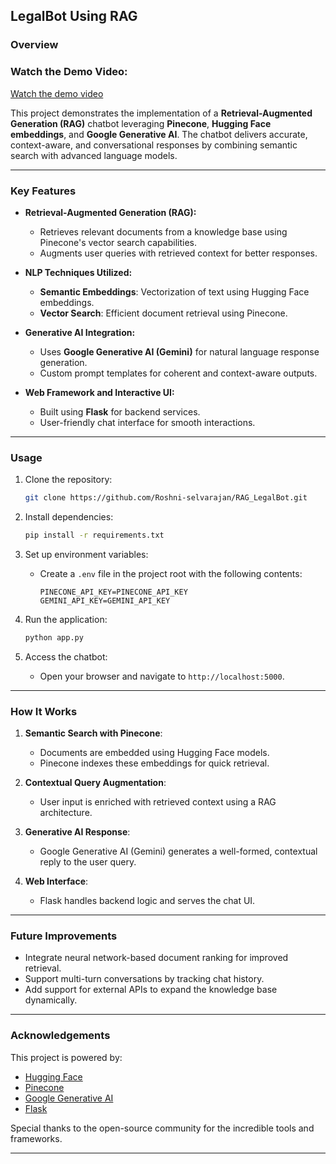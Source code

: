 
## LegalBot Using RAG

### Overview
### Watch the Demo Video:
[Watch the demo video](https://drive.google.com/file/d/1n5FQq34yAq1tWP1MZuNhRih6ZoJqYLeO/view?usp=drive_link)


This project demonstrates the implementation of a **Retrieval-Augmented Generation (RAG)** chatbot leveraging **Pinecone**, **Hugging Face embeddings**, and **Google Generative AI**. The chatbot delivers accurate, context-aware, and conversational responses by combining semantic search with advanced language models.

---

### Key Features
- **Retrieval-Augmented Generation (RAG):**
  - Retrieves relevant documents from a knowledge base using Pinecone's vector search capabilities.
  - Augments user queries with retrieved context for better responses.

- **NLP Techniques Utilized:**
  - **Semantic Embeddings**: Vectorization of text using Hugging Face embeddings.
  - **Vector Search**: Efficient document retrieval using Pinecone.

- **Generative AI Integration:**
  - Uses **Google Generative AI (Gemini)** for natural language response generation.
  - Custom prompt templates for coherent and context-aware outputs.

- **Web Framework and Interactive UI:**
  - Built using **Flask** for backend services.
  - User-friendly chat interface for smooth interactions.

---

### Usage
1. Clone the repository:
   ```bash
   git clone https://github.com/Roshni-selvarajan/RAG_LegalBot.git
   ```

2. Install dependencies:
   ```bash
   pip install -r requirements.txt
   ```

3. Set up environment variables:
   - Create a `.env` file in the project root with the following contents:
     ```plaintext
     PINECONE_API_KEY=PINECONE_API_KEY
     GEMINI_API_KEY=GEMINI_API_KEY
     ```

4. Run the application:
   ```bash
   python app.py
   ```

5. Access the chatbot:
   - Open your browser and navigate to `http://localhost:5000`.

---

### How It Works
1. **Semantic Search with Pinecone**:
   - Documents are embedded using Hugging Face models.
   - Pinecone indexes these embeddings for quick retrieval.

2. **Contextual Query Augmentation**:
   - User input is enriched with retrieved context using a RAG architecture.

3. **Generative AI Response**:
   - Google Generative AI (Gemini) generates a well-formed, contextual reply to the user query.

4. **Web Interface**:
   - Flask handles backend logic and serves the chat UI.

---

### Future Improvements
- Integrate neural network-based document ranking for improved retrieval.
- Support multi-turn conversations by tracking chat history.
- Add support for external APIs to expand the knowledge base dynamically.

---

### Acknowledgements
This project is powered by:
- [Hugging Face](https://huggingface.co/)
- [Pinecone](https://www.pinecone.io/)
- [Google Generative AI](https://cloud.google.com/genai)
- [Flask](https://flask.palletsprojects.com/)

Special thanks to the open-source community for the incredible tools and frameworks.

---
